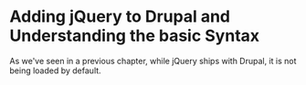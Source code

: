 # Adding jQuery to Drupal and Understanding the basic Syntax

As we've seen in a previous chapter, while jQuery ships with Drupal, it is not being loaded by default.

